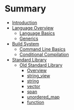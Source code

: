 # Summary

- [Introduction](introduction.md)
- [Language Overview]()
    - [Language Basics](language_overview/basics.md)
    - [Generics](language_overview/generics.md)
- [Build System]()
    - [Command Line Basics](buildsystem/command_line_basics.md)
    - [Conditional Compilation](buildsystem/conditional_compilation.md)
- [Standard Library]()
    - [Old Standard Library]()
        - [Overview](old_std_lib/overview.md)
        - [string_view](old_std_lib/string_view.md)
        - [string](old_std_lib/string.md)
        - [vector](old_std_lib/vector.md)
        - [span](old_std_lib/span.md)
        - [unordered_map](old_std_lib/unordered_map.md)
        - [function](old_std_lib/function.md)